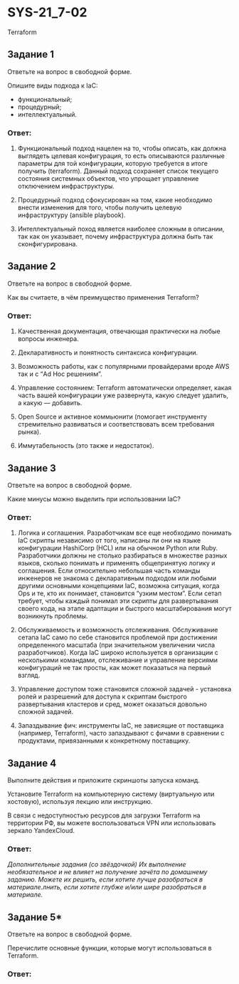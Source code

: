 # SYS-21_7-02
Terraform
## Задание 1
Ответьте на вопрос в свободной форме.

Опишите виды подхода к IaC:
- функциональный;
- процедурный;
- интеллектуальный.

### Ответ:
1. Функциональный подход нацелен на то, чтобы описать, как должна выглядеть целевая конфигурация, то есть описываются различные параметры для той конфигурации, которую требуется в итоге получить (terraform). Данный подход сохраняет список текущего состояния  системных объектов, что упрощает управление отключением инфраструктуры.

2. Процедурный подход сфокусирован на том, какие необходимо внести изменения для того, чтобы получить целевую инфраструктуру (ansible playbook).

3. Интеллектуальный поход является наиболее сложным в описании, так как он указывает, почему инфраструктура должна быть так сконфигурирована.

## Задание 2
Ответьте на вопрос в свободной форме.

Как вы считаете, в чём преимущество применения Terraform?

### Ответ:
1. Качественная документация, отвечающая практически на любые вопросы инженера.

2. Декларативность и понятность синтаксиса конфигурации.

3. Возможность работы, как с популярными провайдерами вроде AWS так и с “Ad Hoc решениям”.

4. Управление состоянием: Terraform автоматически определяет, какая часть вашей конфигурации уже развернута, какую следует удалить, а какую — добавить.

5. Open Source и активное коммьюнити (помогает инструменту стремительно развиваться и соответствовать всем требования рынка).

6. Иммутабельность (это также и недостаток).


## Задание 3
Ответьте на вопрос в свободной форме.

Какие минусы можно выделить при использовании IaC?

### Ответ:
1. Логика и соглашения. Разработчикам все еще необходимо понимать IaC скрипты независимо от того, написаны ли они на языке конфигурации HashiCorp (HCL) или на обычном Python или Ruby. Разработчики должны не столько разбираться в множестве разных языков, сколько понимать и применять общепринятую логику и соглашения. Если относительно небольшая часть команды инженеров не знакома с декларативным подходом или любыми другими основными концепциями IaC, возможна ситуация, когда Ops и те, кто их понимает, становится “узким местом”. Если сетап требует, чтобы каждый понимал эти скрипты для развертывания своего кода, на этапе адаптации и быстрого масштабирования могут возникнуть проблемы.

2. Обслуживаемость и возможность отслеживания. Обслуживание сетапа IaC само по себе становится проблемой при достижении определенного масштаба (при значительном увеличении числа разработчиков). Когда IaC широко используется в организации с несколькими командами, отслеживание и управление версиями конфигураций не так просты, как может показаться на первый взгляд.

3. Управление доступом тоже становится сложной задачей - установка ролей и разрешений для доступа к скриптам быстрого развертывания кластеров и сред, может оказаться довольно сложной задачей.

4. Запаздывание фич: инструменты IaC, не зависящие от поставщика (например, Terraform), часто запаздывают с фичами в сравнении с продуктами, привязанными к конкретному поставщику.
## Задание 4
Выполните действия и приложите скриншоты запуска команд.

Установите Terraform на компьютерную систему (виртуальную или хостовую), используя лекцию или инструкцию.

В связи с недоступностью ресурсов для загрузки Terraform на территории РФ, вы можете воспользоваться VPN или использовать зеркало YandexCloud.

### Ответ:

*Дополнительные задания (со звёздочкой)
Их выполнение необязательное и не влияет на получение зачёта по домашнему заданию. Можете их решить, если хотите лучше разобраться в материале.лнить, если хотите глубже и/или шире разобраться в материале.*

## Задание 5*
Ответьте на вопрос в свободной форме.

Перечислите основные функции, которые могут использоваться в Terraform.

### Ответ:
